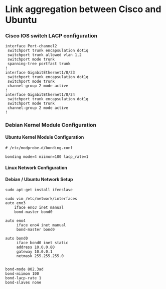 Link aggregation between Cisco and Ubuntu
=========================================

### Cisco IOS switch LACP configuration
```shell
interface Port-channel2
 switchport trunk encapsulation dot1q
 switchport trunk allowed vlan 1,2
 switchport mode trunk
 spanning-tree portfast trunk
!
interface GigabitEthernet1/0/23
 switchport trunk encapsulation dot1q
 switchport mode trunk
 channel-group 2 mode active
!
interface GigabitEthernet1/0/24
 switchport trunk encapsulation dot1q
 switchport mode trunk
 channel-group 2 mode active
!
```

### Debian Kernel Module Configuration
#### Ubuntu Kernel Module Configuration
```shell
# /etc/modprobe.d/bonding.conf
 
bonding mode=4 miimon=100 lacp_rate=1
```

#### Linux Network Configuration

#### Debian / Ubuntu Network Setup
```shell
sudo apt-get install ifenslave

sudo vim /etc/network/interfaces  
auto eno3
    iface eno3 inet manual
    bond-master bond0
 
auto eno4
     iface eno4 inet manual
     bond-master bond0
 
auto bond0
     iface bond0 inet static
     address 10.0.0.80
     gateway 10.0.0.1
     netmask 255.255.255.0
 
 
bond-mode 802.3ad
bond-miimon 100
bond-lacp-rate 1
bond-slaves none
```
